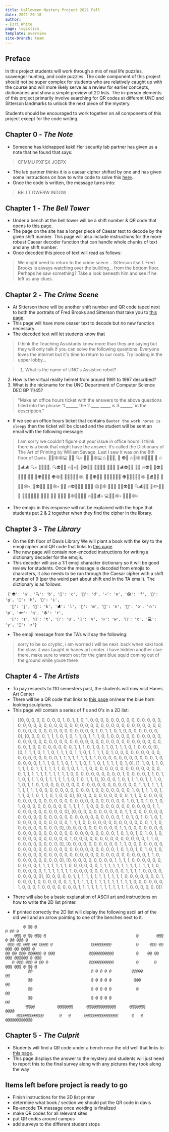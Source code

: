 ```yaml
---
title: Halloween Mystery Project 2021 Fall
date: 2021-20-10
author:
- Ezri White
page: logistics
template: overview
site-branch: team
---
```


## Preface

In this project students will work through a mix of real life puzzles, scavenger hunting, and code puzzles. The code component of this project should not be super complex for students who are relatively caught up with the course and will more likely serve as a review for earlier concepts, dictionaries and show a simple preview of 2D lists. The in-person elements of this project primarily involve searching for QR codes at different UNC and Sitterson landmarks to unlock the next piece of the mystery.

Students should be encouraged to work together on all components of this project except for the code writing.

## Chapter 0 - _The Note_
* Someone has kidnapped kaki! Her security lab partner has given us a note that he found that says:

> CFMMU PXFSX JOEPX 

* The lab partner thinks it is a caesar cipher shifted by one and has given some instructions on how to write code to solve this <a href="/mystery/chapter-zero.html" target="_blank">here</a>.
* Once the code is written, the message turns into: 

> BELLT OWERW INDOW

## Chapter 1 -  _The Bell Tower_
* Under a bench at the bell tower will be a shift number & QR code that opens to <a href="/mystery/chapter-one-train-herb-noble.html" target="_blank">this page</a>.
* The page on the site has a longer piece of Caesar text to decode by the given shift number. This page will also include instructions for the more robust Caesar decoder function that can handle whole chunks of text and any shift number.
* Once decoded this piece of text will read as follows:

> We might need to return to the crime scene... Sitterson itself. Fred Brooks is always watching over the building... from the bottom floor. Perhaps he saw something? Take a look beneath him and see if he left us any clues.

## Chapter 2 -  _The Crime Scene_
* At Sitterson there will be another shift number and QR code taped next to both the portraits of Fred Brooks and Sitterson that take you to <a href="/mystery/chapter-two-vessel-tourist-holiday.html" target="_blank">this page</a>.  
* This page will have more ceaser text to decode but no new function necessary.
* The decoded text will let students know that  

> I think the Teaching Assistants know more than they are saying but they will only talk if you can solve the following questions. Everyone loves the internet but it's time to return to our roots. Try looking in the upper lobby...


> 1. What is the name of UNC's Assistive robot?
2. How is the virtual reality helmet from around 1991 to 1997 described?
3. What is the nickname for the UNC Department of Computer Science DEC BP 11/45?

> "Make an office hours ticket with the answers to the above questions filled into the phrase '1.______ the 2.____ _____ is 3.______' in the description."


* If we see an office hours ticket that contains `Baxter the work horse is sleepy` then the ticket will be closed and the student will be sent an email with the following message:

> I am sorry we couldn’t figure out your issue in office hours! I think there is a book that might have the answer. It’s called the Dictionary of The Art of Printing by William Savage. Last I saw it was on the 8th floor of Davis. 
🍰🍭🕸🕸💻 🐓🍭 🔍💀 🍰🍭 🍁🕸💻⛄🐓🌲🍁, 🌲 👽👻 🔥🍭🕸🕸🌲💀🎃 🌲 🔥🌲⛸⛸ 🔍💀 💅💀🌺🐓. 🔍👽🍁🌈 🔥🦄💀💅 🌈👽🌈🌲 🐓🍭🍭🌈 🐓🦄💀 🍁⛸👽🍰🍰 🌲🐓 🔥👽🍰 🐓👽🌽🥸🦄🐓 🌲💅 🦄👽💅💀🍰 👽🕸🐓 🍁💀💅🐓💀🕸. 🌲 🦄👽🍂💀 🦄🌲🎃🎃💀💅 👽💅🍭🐓🦄💀🕸 🍁⛸🌽💀 🐓🦄💀🕸💀, 👻👽🌈💀 🍰🌽🕸💀 🐓🍭 🔥👽🐓🍁🦄 🍭🌽🐓 😱🍭🕸 🐓🦄💀 🥸🌲👽💅🐓 🔍⛸🌽💀 🍰🐟🌽🌲🎃 🍁🍭👻🌲💅🥸 🍭🌽🐓 🍭😱 🐓🦄💀 🥸🕸🍭🌽💅🎃 🔥🦄🌲⛸💀 💻🍭🌽🕸💀 🐓🦄💀🕸💀

* The emojis in this response will not be explained with the hope that students put 2 & 2 together when they find the cipher in the library.

## Chapter 3 - _The Library_
* On the 8th floor of Davis Library We will plant a book with the key to the emoji cipher and QR code that links to <a href="/mystery/chapter-three-powder-rubbish-medal.html" target="_blank">this page</a>.
* The new page will contain non-encoded instructions for writing a dictionary decoder for the emojis.
* This decoder will use a 1:1 emoji:character dictionary so it will be good review for students. Once the message is decoded from emojis to characters, it also needs to be run through the Caesar cipher with a shift number of 9 (per the weird part about shift end in the TA email). The dictionary is as follows:

~~~ {.python }
 {'👽': 'a', '🔍': 'b', '🍁': 'c', '🎃': 'd', '💀': 'e', '😱': 'f', '🥸': 'g', '🦄': 'h', '🌲': 'i', 
  '🌵': 'j', '🌈': 'k', '⛸': 'l', '👻': 'm', '💅': 'n', '🍭': 'o', '⛄': 'p', '🐟': 'q', '🕸': 'r', 
  '🍰': 's', '🐓': 't', '🌽': 'u', '🍂': 'v', '🔥': 'w', '🌺': 'x', '💻': 'y', '🔦': 'z'}
~~~       

* The emoji message from the TA’s will say the following: 

> sorry to be so cryptic, i am worried i will be next. back when kaki took the class it was taught in hanes art center. i have hidden another clue there, make sure to watch out for the giant blue squid coming out of the ground while youre there

## Chapter 4 - _The Artists_
* To pay respects to 110 semesters past, the students will now visit Hanes Art Center
* There will be a QR code that links to <a href="/mystery/chapter-four-sulphur-ghost-horse.html" target="_blank">this page</a> on/near the blue horn looking sculptures.
* This page will contain a series of 1's and 0's in a 2D list:

> [[0, 0, 0, 0, 0, 0, 0, 0, 1, 0, 1, 1, 0, 1, 0, 0, 0, 0, 0, 0, 0, 0, 0, 0, 0, 0, 0, 0, 0, 0, 0, 0, 0, 0, 0, 0, 0, 0, 0, 0, 0, 0, 0, 0, 0, 0, 0, 0, 0, 0, 0, 0, 0, 0, 0, 0, 0, 0, 0, 0, 0, 0, 0, 0, 0, 0, 0, 0, 0, 0, 0, 1, 0, 1, 1, 0, 1, 0, 0, 0, 0, 0, 0, 0, 0], [0, 0, 0, 0, 1, 1, 1, 0, 1, 0, 1, 1, 0, 1, 1, 1, 0, 1, 0, 0, 0, 0, 0, 0, 0, 0, 0, 0, 0, 0, 0, 0, 0, 0, 0, 0, 0, 0, 0, 0, 0, 0, 0, 0, 0, 0, 0, 0, 0, 0, 0, 0, 0, 0, 0, 0, 0, 0, 1, 0, 0, 0, 0, 0, 0, 0, 0, 1, 1, 1, 0, 1, 0, 1, 1, 0, 1, 1, 1, 0, 1, 0, 0, 0, 0], [0, 1, 1, 1, 0, 1, 1, 0, 1, 1, 1, 0, 1, 1, 0, 1, 1, 1, 1, 0, 1, 0, 0, 0, 0, 0, 0, 0, 0, 0, 0, 0, 0, 0, 0, 0, 0, 0, 1, 1, 1, 1, 1, 1, 1, 1, 1, 0, 0, 0, 0, 0, 0, 0, 0, 0, 0, 0, 1, 0, 0, 0, 0, 0, 1, 1, 1, 0, 1, 1, 0, 1, 1, 1, 0, 1, 1, 0, 1, 1, 1, 1, 0, 1, 0], [1, 1, 0, 1, 1, 0, 1, 1, 1, 0, 1, 1, 1, 1, 1, 1, 0, 1, 0, 1, 1, 1, 0, 0, 0, 0, 0, 0, 0, 0, 0, 0, 0, 0, 0, 0, 0, 1, 1, 1, 1, 1, 1, 1, 1, 1, 1, 1, 0, 0, 0, 0, 0, 0, 0, 0, 0, 0, 1, 0, 0, 0, 0, 1, 1, 0, 1, 1, 0, 1, 1, 1, 0, 1, 1, 1, 1, 1, 1, 0, 1, 0, 1, 1, 1], [0, 0, 0, 1, 0, 1, 1, 1, 0, 1, 1, 1, 0, 1, 0, 1, 1, 0, 1, 0, 0, 0, 0, 0, 0, 0, 0, 0, 0, 0, 0, 0, 0, 0, 0, 0, 0, 1, 1, 1, 1, 1, 1, 1, 1, 1, 1, 1, 0, 0, 0, 0, 0, 0, 0, 0, 0, 0, 1, 0, 0, 0, 0, 0, 0, 0, 1, 0, 1, 1, 1, 0, 1, 1, 1, 0, 1, 0, 1, 1, 0, 1, 0, 0, 0], [0, 0, 0, 0, 0, 0, 0, 0, 0, 0, 1, 1, 0, 0, 0, 0, 0, 0, 0, 0, 0, 0, 0, 0, 0, 0, 0, 0, 0, 0, 0, 0, 0, 0, 0, 0, 0, 0, 1, 0, 1, 0, 1, 0, 1, 0, 1, 0, 0, 0, 0, 0, 0, 0, 0, 0, 1, 1, 1, 1, 1, 0, 0, 0, 0, 0, 0, 0, 0, 0, 0, 0, 0, 1, 1, 0, 0, 0, 0, 0, 0, 0, 0, 0, 0], [0, 0, 0, 0, 0, 0, 0, 0, 0, 0, 1, 1, 0, 0, 0, 0, 0, 0, 0, 0, 0, 0, 0, 0, 0, 0, 0, 0, 0, 0, 0, 0, 0, 0, 0, 0, 0, 0, 1, 0, 1, 0, 1, 0, 1, 0, 1, 0, 0, 0, 0, 0, 0, 0, 0, 0, 0, 1, 1, 1, 0, 0, 0, 0, 0, 0, 0, 0, 0, 0, 0, 0, 0, 1, 1, 0, 0, 0, 0, 0, 0, 0, 0, 0, 0], [0, 0, 0, 0, 0, 0, 0, 0, 0, 0, 1, 1, 0, 0, 0, 0, 0, 0, 0, 0, 0, 0, 0, 0, 0, 0, 0, 0, 0, 0, 0, 0, 0, 0, 0, 0, 0, 0, 1, 0, 1, 0, 1, 0, 1, 0, 1, 0, 0, 0, 0, 0, 0, 0, 0, 0, 0, 0, 1, 0, 0, 0, 0, 0, 0, 0, 0, 0, 0, 0, 0, 0, 0, 1, 1, 0, 0, 0, 0, 0, 0, 0, 0, 0, 0], [0, 0, 0, 0, 0, 0, 0, 0, 0, 0, 1, 1, 0, 0, 0, 0, 0, 0, 0, 0, 0, 0, 0, 0, 0, 0, 0, 0, 0, 0, 0, 0, 0, 0, 0, 0, 0, 0, 1, 0, 1, 0, 1, 0, 1, 0, 1, 0, 0, 0, 0, 0, 0, 0, 0, 0, 0, 0, 0, 0, 0, 0, 0, 0, 0, 0, 0, 0, 0, 0, 0, 0, 0, 1, 1, 0, 0, 0, 0, 0, 0, 0, 0, 0, 0], [0, 0, 0, 0, 0, 0, 0, 0, 0, 1, 1, 1, 1, 0, 0, 0, 0, 0, 0, 0, 0, 0, 0, 1, 1, 1, 1, 1, 1, 1, 0, 0, 0, 0, 0, 0, 1, 1, 1, 1, 1, 1, 1, 1, 1, 1, 1, 1, 1, 0, 0, 0, 0, 0, 0, 1, 1, 1, 1, 1, 1, 1, 0, 0, 0, 0, 0, 0, 0, 0, 0, 0, 1, 1, 1, 1, 0, 0, 0, 0, 0, 0, 0, 0, 0], [0, 0, 0, 0, 0, 1, 1, 1, 1, 1, 1, 1, 1, 1, 1, 1, 1, 0, 0, 0, 0, 0, 0, 0, 1, 0, 0, 0, 1, 0, 0, 0, 0, 0, 0, 1, 1, 1, 1, 1, 1, 1, 1, 1, 1, 1, 1, 1, 1, 1, 0, 0, 0, 0, 0, 0, 1, 0, 0, 0, 1, 0, 0, 0, 0, 0, 0, 0, 1, 1, 1, 1, 1, 1, 1, 1, 1, 1, 1, 1, 0, 0, 0, 0, 0, 0]]

* There will also be a basic explanation of ASCII art and instructions on how to write the 2D list printer.

* If printed correctly the 2D list will display the following ascii art of the old well and an arrow pointing to one of the benches next to it.

~~~ {.python }
        @ @@ @                                                         @ @@ @        
    @@@ @ @@ @@@ @                                        @        @@@ @ @@ @@@ @    
 @@@ @@ @@@ @@ @@@@ @                 @@@@@@@@@           @     @@@ @@ @@@ @@ @@@@ @ 
@@ @@ @@@ @@@@@@ @ @@@               @@@@@@@@@@@          @    @@ @@ @@@ @@@@@@ @ @@@
   @ @@@ @@@ @ @@ @                  @@@@@@@@@@@          @       @ @@@ @@@ @ @@ @   
          @@                          @ @ @ @ @         @@@@@            @@          
          @@                          @ @ @ @ @          @@@             @@          
          @@                          @ @ @ @ @           @              @@          
          @@                          @ @ @ @ @                          @@          
         @@@@          @@@@@@@      @@@@@@@@@@@@@      @@@@@@@          @@@@         
     @@@@@@@@@@@@       @   @      @@@@@@@@@@@@@@@      @   @       @@@@@@@@@@@@      
~~~ 

## Chapter 5 - _The Culprit_
* Students will find a QR code under a bench near the old well that links to <a href="/mystery/chapter-five-acorn-mail-cliff.html" target="_blank">this page</a>.
* This page displays the answer to the mystery and students will just need to report this to the final survey along with any pictures they took along the way



## Items left before project is ready to go

* Finish instructions for the 2D list printer
* determine what book / section we should put the QR code in davis
* Re-encode TA message once wording is finalized
* make QR codes for all relevant sites
* put QR codes around campus
* add surveys to the different student stops